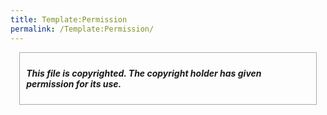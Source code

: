 ```yaml
---
title: Template:Permission
permalink: /Template:Permission/
---
```


<div class="color2" id="c-fairuse" style="width:90%; margin:0 auto; padding:10px; border:1px solid #A8ACA8;">

***This file is copyrighted. The copyright holder has given permission
for its use.***

</div>

<noinclude> </noinclude>